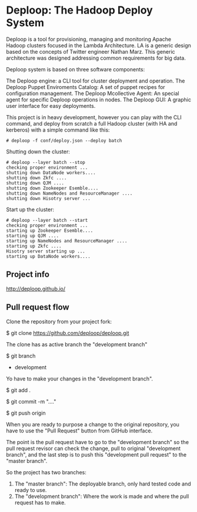 Deploop: The Hadoop Deploy System
=================================

Deploop is a tool for provisioning, managing and monitoring Apache Hadoop 
clusters focused in the Lambda Architecture. LA is a generic design based 
on the concepts of Twitter engineer Nathan Marz. This generic architecture 
was designed addressing common requirements for big data.

Deploop system is based on three software components:

The Deploop engine: a CLI tool for cluster deployment and operation.
The Deploop Puppet Enviroments Catalog: A set of puppet recipes for configuration management.
The Deploop Mcollective Agent: An special agent for specific Deploop operations in nodes.
The Deploop GUI: A graphic user interface for easy deployments.

This project is in heavy development, however you can play with the CLI command,
and deploy from scratch a full Hadoop cluster (with HA and kerberos) with a simple
command like this:

    # deploop -f conf/deploy.json --deploy batch

Shutting down the cluster:

    # deploop --layer batch --stop
    checking proper environment ...
    shutting down DataNode workers....
    shutting down Zkfc ....
    shutting down QJM ....
    shutting down Zookeeper Esemble....
    shutting down NameNodes and ResourceManager ....
    shutting down Hisotry server ...

Start up the cluster:

    # deploop --layer batch --start
    checking proper environment ...
    starting up Zookeeper Esemble....
    starting up QJM ....
    starting up NameNodes and ResourceManager ....
    starting up Zkfc ....
    Hisotry server starting up ...
    starting up DataNode workers....

Project info
------------

http://deploop.github.io/


Pull request flow
------------------

Clone the repository from your project fork:

$ git clone https://github.com/deploop/deploop.git

The clone has as active branch the "development branch"

$ git branch
* development

Yo have to make your changes in the "development branch".

$ git add .

$ git commit -m "...."

$ git push origin

When you are ready to purpose a change to the original repository, you have
to use the "Pull Request" button from GitHub interface.

The point is the pull request have to go to the "development branch" so the pull
request revisor can check the change, pull to original "development branch", and 
the last step is to push this "development pull request" to the "master branch".

So the project has two branches:

1. The "master branch": The deployable branch, only hard tested code and ready to use.
2. The "development branch": Where the work is made and where the pull request has to make.

